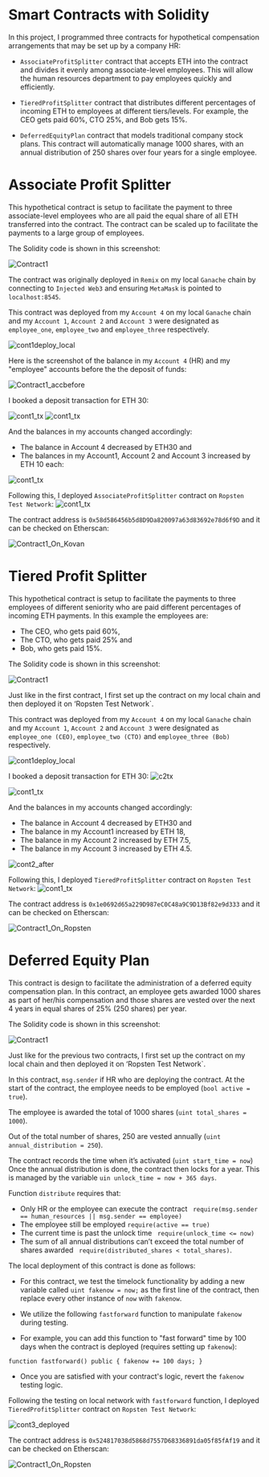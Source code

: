 # Smart Contracts with Solidity

In this project, I programmed three contracts for hypothetical compensation arrangements that may be set up by a company HR:

- `AssociateProfitSplitter` contract that accepts ETH into the contract and divides it evenly among associate-level employees. This will allow the human resources department to pay employees quickly and efficiently. 

- `TieredProfitSplitter` contract that distributes different percentages of incoming ETH to employees at different tiers/levels. For example, the CEO gets paid 60%, CTO 25%, and Bob gets 15%.

- `DeferredEquityPlan` contract that models traditional company stock plans. This contract will automatically manage 1000 shares, with an annual distribution of 250 shares over four years for a single employee.

# Associate Profit Splitter

This hypothetical contract is setup to facilitate the payment to three associate-level employees who are all paid the equal share of all ETH transferred into the contract. The contract can be scaled up to facilitate the payments to a large group of employees. 

The Solidity code is shown in this screenshot:

![Contract1](Screenshots/Contract1.png)

The contract was originally deployed in `Remix` on my local  `Ganache` chain by connecting to `Injected Web3` and ensuring `MetaMask` is pointed to `localhost:8545`.


This contract was deployed from my `Account 4` on my local `Ganache` chain and my `Account 1`, `Account 2` and `Account 3` were designated as `employee_one`, `employee_two` and `employee_three` respectively.

![cont1deploy_local](Screenshots/c1d.png)


Here is the screenshot of the balance in my `Account 4` (HR) and my "employee" accounts before the the deposit of funds:

![Contract1_accbefore](Screenshots/c1accbefore.png)

I booked a deposit transaction for ETH 30:

![cont1_tx](Screenshots/c1_tx.png)
![cont1_tx](Screenshots/c130eth.png)

And the balances in my accounts changed accordingly:

- The balance in Account 4 decreased by ETH30 and 
- The balances in my Account1, Account 2 and Account 3 increased by ETH 10 each:

![cont1_tx](Screenshots/c1accafter.png)

Following this, I deployed `AssociateProfitSplitter` contract on `Ropsten Test Network`:
![cont1_tx](Screenshots/c1ropsten.png)

The contract address is `0x58d586456b5d8D9Da820097a63d83692e78d6f9D` and it can be checked on Etherscan:

![Contract1_On_Kovan](Screenshots/Cont1Kovan.png)

# Tiered Profit Splitter

This hypothetical contract is setup to facilitate the payments to three employees of different seniority who are paid different percentages of incoming ETH payments. In this example the employees are:

- The CEO, who gets paid 60%, 
- The CTO, who gets paid 25% and
- Bob, who gets paid 15%.

The Solidity code is shown in this screenshot:

![Contract1](Screenshots/c2.png)

Just like in the first contract, I first set up the contract on my local chain and then deployed it on ‘Ropsten Test Network`.

This contract was deployed from my `Account 4` on my local `Ganache` chain and my `Account 1`, `Account 2` and `Account 3` were designated as `employee_one (CEO)`, `employee_two (CTO)` and `employee_three (Bob)` respectively.


![cont1deploy_local](Screenshots/c2d.png)

I booked a deposit transaction for ETH 30:
![c2tx](Screenshots/c2tx.png)

![cont1_tx](Screenshots/c2before.png)

And the balances in my accounts changed accordingly:

- The balance in Account 4 decreased by ETH30 and 
- The balance in my Account1 increased by ETH 18,
- The balance in my Account 2 increased by ETH 7.5,
- The balance in my Account 3 increased by ETH 4.5.

![cont2_after](Screenshots/c2after.png)

Following this, I deployed `TieredProfitSplitter` contract on `Ropsten Test Network`:
![cont1_tx](Screenshots/c2ropsten.png)

The contract address is `0x1e0692d65a229D987eC0C48a9C9D13Bf82e9d333` and it can be checked on Etherscan:

![Contract1_On_Ropsten](Screenshots/c2etherscan.png)

# Deferred Equity Plan

This contract is design to facilitate the administration of a deferred equity compensation plan. In this contract, an employee gets awarded 1000 shares as part of her/his compensation and those shares are vested over the next 4 years in equal shares of 25% (250 shares) per year.

The Solidity code is shown in this screenshot:

![Contract1](Screenshots/c3.png)

Just like for the previous two contracts, I first set up the contract on my local chain and then deployed it on ‘Ropsten Test Network`.

In this contract, `msg.sender` if HR who are deploying the contract. 
At the start of the contract, the employee needs to be employed (`bool active = true`).

The employee is awarded the total of 1000 shares (`uint total_shares = 1000`).

Out of the total number of shares, 250 are vested annually (`uint annual_distribution = 250`).

The contract records the time when it’s activated (`uint start_time = now`)
Once the annual distribution is done, the contract then locks for a year. This is managed by the variable `uin unlock_time = now + 365 days`.

Function `distribute` requires that:

- Only HR or the employee can execute the contract ` require(msg.sender == human_resources || msg.sender == employee)`
- The employee still be employed `require(active == true)`
- The current time is past the unlock time ` require(unlock_time <= now)`
- The sum of all annual distributions can’t exceed the total number of shares awarded ` require(distributed_shares < total_shares)`.

The local deployment of this contract is done as follows:

- For this contract, we test the timelock functionality by adding a new variable called `uint fakenow = now;` as the first line of the contract, then replace every other instance of `now` with `fakenow`. 

- We utilize the following `fastforward` function to manipulate `fakenow` during testing.


- For example, you can add this function to "fast forward" time by 100 days when the contract is deployed (requires setting up `fakenow`):

`function fastforward() public {
    fakenow += 100 days;
}`


- Once you are satisfied with your contract's logic, revert the `fakenow` testing logic.



Following the testing on local network with `fastforward` function, I deployed `TieredProfitSplitter` contract on `Ropsten Test Network`:

![cont3_deployed](Screenshots/c3deployed.png)

The contract address is `0x524817038d5868d7557D68336891da05f85fAf19` and it can be checked on Etherscan:

![Contract1_On_Ropsten](Screenshots/c3etherscan.png)